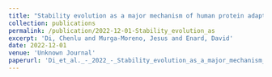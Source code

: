 ```yaml
---
title: "Stability evolution as a major mechanism of human protein adaptation in response to viruses"
collection: publications
permalink: /publication/2022-12-01-Stability_evolution_as
excerpt: 'Di, Chenlu and Murga-Moreno, Jesus and Enard, David'
date: 2022-12-01
venue: 'Unknown Journal'
paperurl: 'Di_et_al._-_2022_-_Stability_evolution_as_a_major_mechanism_of_human_.pdf'
---
```

